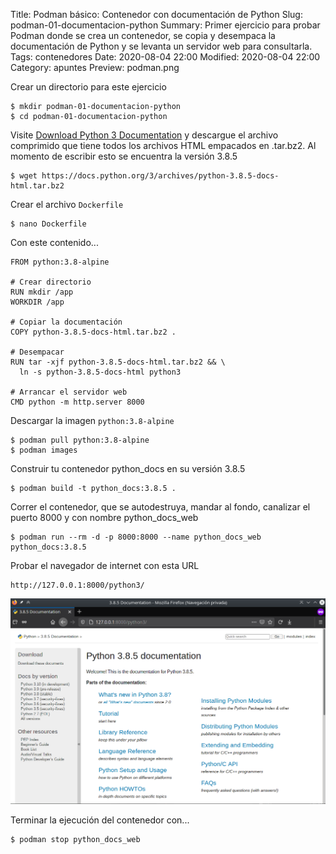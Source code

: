 Title: Podman básico: Contenedor con documentación de Python
Slug: podman-01-documentacion-python
Summary: Primer ejercicio para probar Podman donde se crea un contenedor, se copia y desempaca la documentación de Python y se levanta un servidor web para consultarla.
Tags: contenedores
Date: 2020-08-04 22:00
Modified: 2020-08-04 22:00
Category: apuntes
Preview: podman.png


Crear un directorio para este ejercicio

    $ mkdir podman-01-documentacion-python
    $ cd podman-01-documentacion-python

Visite [Download Python 3 Documentation](https://docs.python.org/3/download.html) y descargue el archivo comprimido que tiene todos los archivos HTML empacados en .tar.bz2. Al momento de escribir esto se encuentra la versión 3.8.5

    $ wget https://docs.python.org/3/archives/python-3.8.5-docs-html.tar.bz2

Crear el archivo `Dockerfile`

    $ nano Dockerfile

Con este contenido...

    FROM python:3.8-alpine

    # Crear directorio
    RUN mkdir /app
    WORKDIR /app

    # Copiar la documentación
    COPY python-3.8.5-docs-html.tar.bz2 .

    # Desempacar
    RUN tar -xjf python-3.8.5-docs-html.tar.bz2 && \
      ln -s python-3.8.5-docs-html python3

    # Arrancar el servidor web
    CMD python -m http.server 8000

Descargar la imagen `python:3.8-alpine`

    $ podman pull python:3.8-alpine
    $ podman images

Construir tu contenedor python_docs en su versión 3.8.5

    $ podman build -t python_docs:3.8.5 .

Correr el contenedor, que se autodestruya, mandar al fondo, canalizar el puerto 8000 y con nombre python_docs_web

    $ podman run --rm -d -p 8000:8000 --name python_docs_web python_docs:3.8.5

Probar el navegador de internet con esta URL

    http://127.0.0.1:8000/python3/

<img class="img-fluid" src="python-3-8-5-documentation.png" alt="Mozilla Firefox con Python 3.8.5 Documentation">

Terminar la ejecución del contenedor con...

    $ podman stop python_docs_web

